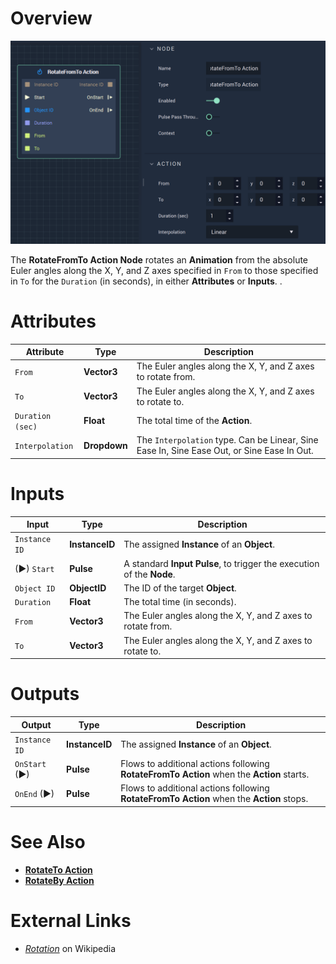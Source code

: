 # Overview

![The RotateFromTo Action Node.](../../.gitbook/assets/rotatefromtoaction.png)

The **RotateFromTo Action Node** rotates an **Animation** from the absolute Euler angles along the X, Y, and Z axes specified in `From` to those specified in `To` for the `Duration` (in seconds), in either **Attributes** or **Inputs**. .

# Attributes

|Attribute|Type|Description|
|---|---|---|
|`From`|**Vector3**|The Euler angles along the X, Y, and Z axes to rotate from.|
|`To`|**Vector3**|The Euler angles along the X, Y, and Z axes to rotate to.|
|`Duration (sec)`|**Float**|The total time of the **Action**.|
|`Interpolation`|**Dropdown**|The `Interpolation` type. Can be Linear, Sine Ease In, Sine Ease Out, or Sine Ease In Out.|

# Inputs

|Input|Type|Description|
|---|---|---|
|`Instance ID`| **InstanceID** | The assigned **Instance** of an **Object**.|
|(►) `Start`|**Pulse**|A standard **Input Pulse**, to trigger the execution of the **Node**.|
|`Object ID`|**ObjectID**|The ID of the target **Object**.|
|`Duration`|**Float**|The total time (in seconds).|
|`From`|**Vector3**|The Euler angles along the X, Y, and Z axes to rotate from.|
|`To`|**Vector3**|The Euler angles along the X, Y, and Z axes to rotate to.|

# Outputs

|Output|Type|Description|
|---|---|---|
|`Instance ID`|**InstanceID**|The assigned **Instance** of an **Object**.|
|`OnStart` (►)|**Pulse**|Flows to additional actions following **RotateFromTo Action** when the **Action** starts.|
|`OnEnd` (►)|**Pulse**|Flows to additional actions following **RotateFromTo Action** when the **Action** stops.|

# See Also

* [**RotateTo Action**](rotatetoaction.md)
* [**RotateBy Action**](rotatebyaction.md)

# External Links

* [_Rotation_](https://en.wikipedia.org/wiki/Euler_angles) on Wikipedia

